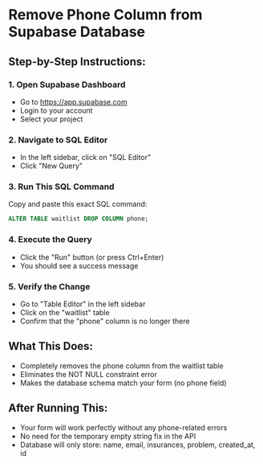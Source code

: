 # Remove Phone Column from Supabase Database

## Step-by-Step Instructions:

### 1. Open Supabase Dashboard
- Go to https://app.supabase.com
- Login to your account
- Select your project

### 2. Navigate to SQL Editor
- In the left sidebar, click on "SQL Editor"
- Click "New Query"

### 3. Run This SQL Command
Copy and paste this exact SQL command:

```sql
ALTER TABLE waitlist DROP COLUMN phone;
```

### 4. Execute the Query
- Click the "Run" button (or press Ctrl+Enter)
- You should see a success message

### 5. Verify the Change
- Go to "Table Editor" in the left sidebar
- Click on the "waitlist" table
- Confirm that the "phone" column is no longer there

## What This Does:
- Completely removes the phone column from the waitlist table
- Eliminates the NOT NULL constraint error
- Makes the database schema match your form (no phone field)

## After Running This:
- Your form will work perfectly without any phone-related errors
- No need for the temporary empty string fix in the API
- Database will only store: name, email, insurances, problem, created_at, id
